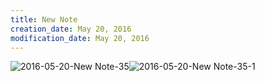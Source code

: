 ```yaml
---
title: New Note
creation_date: May 20, 2016
modification_date: May 20, 2016
---
```



![2016-05-20-New Note-35](images/2016-05-20-New%20Note-35.png)![2016-05-20-New Note-35-1](images/2016-05-20-New%20Note-35-1.png)

